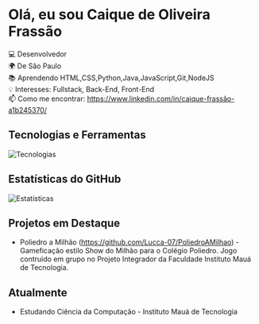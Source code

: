# Olá, eu sou Caique de Oliveira Frassão

💻 Desenvolvedor  
🌍 De São Paulo  
📚 Aprendendo HTML,CSS,Python,Java,JavaScript,Git,NodeJS
<br>
💡 Interesses: Fullstack, Back-End, Front-End 
<br>
📫 Como me encontrar: https://www.linkedin.com/in/caique-frassão-a1b245370/

## Tecnologias e Ferramentas

![Tecnologias](https://skillicons.dev/icons?i=js,nodejs,py,java,html,css,git,github)

## Estatísticas do GitHub

![Estatísticas](https://github-readme-stats.vercel.app/api?username=CaiqueFrassao&show_icons=true&theme=dracula)

## Projetos em Destaque

- Poliedro a Milhão (https://github.com/Lucca-07/PoliedroAMilhao) - Gameficação estilo Show do Milhão para o Colégio Poliedro. Jogo contruido em grupo no Projeto Integrador da Faculdade Instituto Mauá de Tecnologia.
  
## Atualmente

- Estudando Ciência da Computação - Instituto Mauá de Tecnologia
